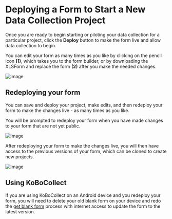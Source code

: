 # Deploying a Form to Start a New Data Collection Project

Once you are ready to begin starting or piloting your data collection for a particular project, click the **Deploy** button to make the form live and allow data collection to begin.

You can edit your form as many times as you like by clicking on the pencil icon **(1)**, which takes you to the form builder, or by downloading the XLSForm and replace the form **(2)** after you make the needed changes. 

![image](/images/deploy_form_new_project/deploy.jpg)


## Redeploying your form

You can save and deploy your project, make edits, and then redeploy your form to make the changes live - as many times as you like. 

You will be prompted to redeploy your form when you have made changes to your form that are not yet public.

![image](/images/deploy_form_new_project/redeploy.jpg)

After redeploying your form to make the changes live, you will then have access to the previous versions of your form, which can be cloned to create new projects.

![image](/images/deploy_form_new_project/previous_versions.png)

## Using KoBoCollect

If you are using KoBoCollect on an Android device and you redeploy your form, you will need to delete your old blank form on your device and redo the [get blank form](kobocollect-android.md) process with internet access to update the form to the latest version.  
